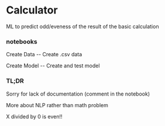 # Calculator

ML to predict odd/eveness of the result of the basic calculation

### notebooks
 Create Data -- Create .csv data
 
 Create Model -- Create and test model
 
 
### TL;DR

  Sorry for lack of documentation (comment in the notebook)
  
  More about NLP rather than math problem
  
  X divided by 0 is even!!
